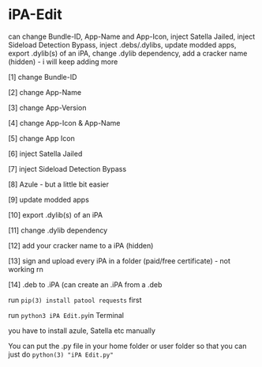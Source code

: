 # iPA-Edit
can change Bundle-ID, App-Name and App-Icon, inject Satella Jailed, inject Sideload Detection Bypass,  inject .debs/.dylibs,  update modded apps,  export .dylib(s) of an iPA, change .dylib dependency, add a cracker name (hidden) - i will keep adding more

[1] change Bundle-ID

[2] change App-Name

[3] change App-Version

[4] change App-Icon & App-Name

[5] change App Icon

[6] inject Satella Jailed

[7] inject Sideload Detection Bypass

[8] Azule - but a little bit easier

[9] update modded apps

[10] export .dylib(s) of an iPA

[11] change .dylib dependency

[12] add your cracker name to a iPA (hidden)

[13] sign and upload every iPA in a folder (paid/free certificate) - not working rn

[14] .deb to .iPA (can create an .iPA from a .deb


run `pip(3) install patool requests` first

run `python3 iPA Edit.py`in Terminal

you have to install azule, Satella etc manually 

You can put the .py file in your home folder or user folder so that you can just do `python(3) "iPA Edit.py"` 
